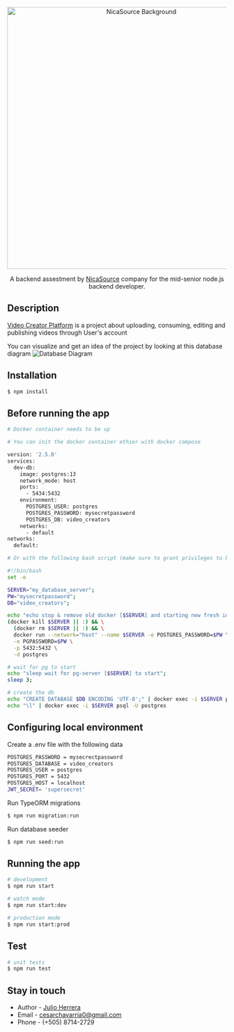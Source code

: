 <p align="center">
  <a href="https://nicasource.com/" target="blank"><img src="https://media-exp1.licdn.com/dms/image/C561BAQG2_kywxM9I3A/company-background_10000/0/1619825388099?e=1653447600&v=beta&t=Tv8R2gp9uxi05FWSMJrQqRwT6L4FpNTzJ-usRPQ_9UI" width="600" alt="NicaSource Background" /></a>
</p>
  <p align="center">A backend assestment by <a href="https://nicasource.com/" target="_blank">NicaSource</a> company for the mid-senior node.js backend developer.</p>


## Description

[Video Creator Platform](https://ns-deployment.herokuapp.com/docs/) is a project about uploading, consuming, editing and publishing videos through User's account

You can visualize and get an idea of the project by looking at this database diagram ![Database Diagram](https://i.postimg.cc/2yf1pX6V/Nica-Source-challenge-drawio-3.png)

## Installation

```bash
$ npm install
```

## Before running the app

```bash
# Docker container needs to be up

# You can init the docker container ethier with docker compose

version: '2.5.0'
services:
  dev-db:
    image: postgres:13
    network_mode: host
    ports:
      - 5434:5432
    environment:
      POSTGRES_USER: postgres
      POSTGRES_PASSWORD: mysecretpassword
      POSTGRES_DB: video_creators
    networks:
      - default
networks:
  default:

# Or with the following bash script (make sure to grant privileges to be able to run it):

#!/bin/bash
set -e

SERVER="my_database_server";
PW="mysecretpassword";
DB="video_creators";

echo "echo stop & remove old docker [$SERVER] and starting new fresh instance of [$SERVER]"
(docker kill $SERVER || :) && \
  (docker rm $SERVER || :) && \
  docker run --network="host" --name $SERVER -e POSTGRES_PASSWORD=$PW \
  -e PGPASSWORD=$PW \
  -p 5432:5432 \
  -d postgres

# wait for pg to start
echo "sleep wait for pg-server [$SERVER] to start";
sleep 3;

# create the db
echo "CREATE DATABASE $DB ENCODING 'UTF-8';" | docker exec -i $SERVER psql -U postgres
echo "\l" | docker exec -i $SERVER psql -U postgres
```

## Configuring local environment

Create a .env file with the following data

```bash
POSTGRES_PASSWORD = mysecrectpassword
POSTGRES_DATABASE = video_creators
POSTGRES_USER = postgres
POSTGRES_PORT = 5432
POSTGRES_HOST = localhost
JWT_SECRET= 'supersecret'
```

Run TypeORM migrations

```bash
$ npm run migration:run
```

Run database seeder

```bash
$ npm run seed:run
```

## Running the app

```bash
# development
$ npm run start

# watch mode
$ npm run start:dev

# production mode
$ npm run start:prod
```

## Test

```bash
# unit tests
$ npm run test
```

## Stay in touch

- Author - [Julio Herrera](https://www.linkedin.com/in/devherrera/)
- Email - cesarchavarria0@gmail.com
- Phone - (+505) 8714-2729
